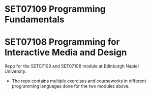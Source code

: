 # SET07109 Programming Fundamentals
# SET07108 Programming for Interactive Media and Design
Repo for the SET07109 and SET07108 module at Edinburgh Napier University.

- The repo contains multiple exercises and courseworks in different programming languages done for the two modules above.